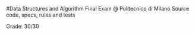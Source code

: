 #Data Structures and Algorithm Final Exam @ Politecnico di Milano
Source code, specs, rules and tests

Grade: 30/30
